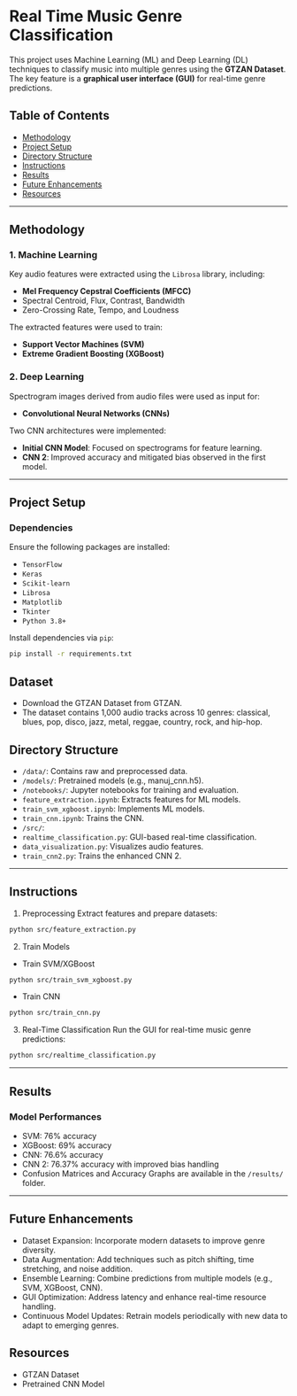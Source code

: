 # Real Time Music Genre Classification
This project uses Machine Learning (ML) and Deep Learning (DL) techniques to classify music into multiple genres using the **GTZAN Dataset**. The key feature is a **graphical user interface (GUI)** for real-time genre predictions.

## Table of Contents

- [Methodology](#methodology)
- [Project Setup](#project-setup)
- [Directory Structure](#directory-structure)
- [Instructions](#instructions)
- [Results](#results)
- [Future Enhancements](#future-enhancements)
- [Resources](#resources)

---

## Methodology

### 1. Machine Learning
Key audio features were extracted using the `Librosa` library, including:
- **Mel Frequency Cepstral Coefficients (MFCC)**
- Spectral Centroid, Flux, Contrast, Bandwidth
- Zero-Crossing Rate, Tempo, and Loudness

The extracted features were used to train:
- **Support Vector Machines (SVM)**
- **Extreme Gradient Boosting (XGBoost)**

### 2. Deep Learning
Spectrogram images derived from audio files were used as input for:
- **Convolutional Neural Networks (CNNs)**

Two CNN architectures were implemented:
- **Initial CNN Model**: Focused on spectrograms for feature learning.
- **CNN 2**: Improved accuracy and mitigated bias observed in the first model.

---

## Project Setup

### Dependencies
Ensure the following packages are installed:
- `TensorFlow`
- `Keras`
- `Scikit-learn`
- `Librosa`
- `Matplotlib`
- `Tkinter`
- `Python 3.8+`

Install dependencies via `pip`:
```bash
pip install -r requirements.txt
```

## Dataset
- Download the GTZAN Dataset from GTZAN.
- The dataset contains 1,000 audio tracks across 10 genres: classical, blues, pop, disco, jazz, metal, reggae, country, rock, and hip-hop.

## Directory Structure
- `/data/`: Contains raw and preprocessed data.
- `/models/`: Pretrained models (e.g., manuj_cnn.h5).
- `/notebooks/`: Jupyter notebooks for training and evaluation.
- `feature_extraction.ipynb`: Extracts features for ML models.
- `train_svm_xgboost.ipynb`: Implements ML models.
- `train_cnn.ipynb`: Trains the CNN.
- `/src/`:
- `realtime_classification.py`: GUI-based real-time classification.
- `data_visualization.py`: Visualizes audio features.
- `train_cnn2.py`: Trains the enhanced CNN 2.

---

## Instructions
1. Preprocessing
Extract features and prepare datasets:
```bash
python src/feature_extraction.py
```
2. Train Models
- Train SVM/XGBoost
```bash
python src/train_svm_xgboost.py
```
- Train CNN
```bash
python src/train_cnn.py
```
3. Real-Time Classification
Run the GUI for real-time music genre predictions:
```bash
python src/realtime_classification.py
```
---

## Results
### Model Performances
- SVM: 76% accuracy
- XGBoost: 69% accuracy
- CNN: 76.6% accuracy
- CNN 2: 76.37% accuracy with improved bias handling
- Confusion Matrices and Accuracy Graphs are available in the `/results/` folder.

---

## Future Enhancements
- Dataset Expansion: Incorporate modern datasets to improve genre diversity.
- Data Augmentation: Add techniques such as pitch shifting, time stretching, and noise addition.
- Ensemble Learning: Combine predictions from multiple models (e.g., SVM, XGBoost, CNN).
- GUI Optimization: Address latency and enhance real-time resource handling.
- Continuous Model Updates: Retrain models periodically with new data to adapt to emerging genres.

## Resources
- GTZAN Dataset
- Pretrained CNN Model
